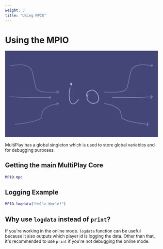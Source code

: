 ```yaml
---
weight: 3
title: "Using MPIO"
---
```


# Using the MPIO

![Banner](assets/banner.png)

MultiPlay has a global singleton which is used to store global variables and for debugging purposes. 

## Getting the main MultiPlay Core

```gd
MPIO.mpc
```


## Logging Example

```gd
MPIO.logdata("Hello World!")
```

## Why use `logdata` instead of `print`?

If you're working in the online mode. `logdata` function can be useful because it also outputs which player id is logging the data. Other than that, it's recommended to use `print` if you're not debugging the online mode.